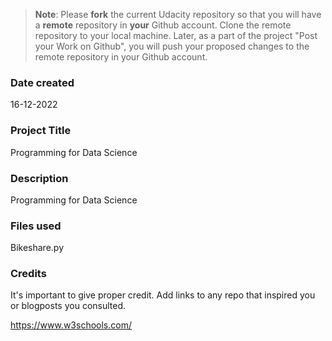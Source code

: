 >**Note**: Please **fork** the current Udacity repository so that you will have a **remote** repository in **your** Github account. Clone the remote repository to your local machine. Later, as a part of the project "Post your Work on Github", you will push your proposed changes to the remote repository in your Github account.

### Date created
16-12-2022

### Project Title
Programming for Data Science

### Description
Programming for Data Science

### Files used
Bikeshare.py

### Credits
It's important to give proper credit. Add links to any repo that inspired you or blogposts you consulted.

https://www.w3schools.com/
